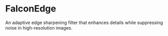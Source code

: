 # FalconEdge
An adaptive edge sharpening filter that enhances details while suppressing noise in high-resolution images.
